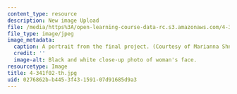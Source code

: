 ```yaml
---
content_type: resource
description: New image Upload
file: /media/https%3A/open-learning-course-data-rc.s3.amazonaws.com/4-341-introduction-to-photography-fall-2002/0276862bb4453f43159107d91685d9a3_4-341f02-th.jpg
file_type: image/jpeg
image_metadata:
  caption: A portrait from the final project. (Courtesy of Marianna Shnayderman.)
  credit: ''
  image-alt: Black and white close-up photo of woman's face.
resourcetype: Image
title: 4-341f02-th.jpg
uid: 0276862b-b445-3f43-1591-07d91685d9a3
---
```

